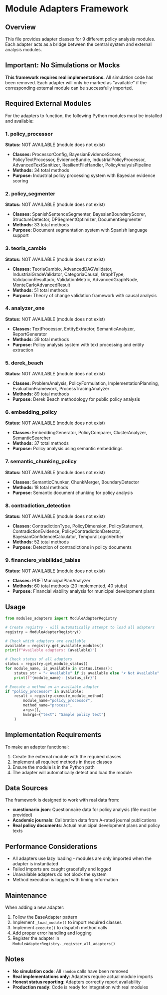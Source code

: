 # Module Adapters Framework

## Overview

This file provides adapter classes for 9 different policy analysis modules. Each adapter acts as a bridge between the central system and external analysis modules.

## Important: No Simulations or Mocks

**This framework requires real implementations.** All simulation code has been removed. Each adapter will only be marked as "available" if the corresponding external module can be successfully imported.

## Required External Modules

For the adapters to function, the following Python modules must be installed and available:

### 1. policy_processor
**Status:** NOT AVAILABLE (module does not exist)
- **Classes:** ProcessorConfig, BayesianEvidenceScorer, PolicyTextProcessor, EvidenceBundle, IndustrialPolicyProcessor, AdvancedTextSanitizer, ResilientFileHandler, PolicyAnalysisPipeline
- **Methods:** 34 total methods
- **Purpose:** Industrial policy processing system with Bayesian evidence scoring

### 2. policy_segmenter
**Status:** NOT AVAILABLE (module does not exist)
- **Classes:** SpanishSentenceSegmenter, BayesianBoundaryScorer, StructureDetector, DPSegmentOptimizer, DocumentSegmenter
- **Methods:** 33 total methods
- **Purpose:** Document segmentation system with Spanish language support

### 3. teoria_cambio
**Status:** NOT AVAILABLE (module does not exist)
- **Classes:** TeoriaCambio, AdvancedDAGValidator, IndustrialGradeValidator, CategoriaCausal, GraphType, ValidacionResultado, ValidationMetric, AdvancedGraphNode, MonteCarloAdvancedResult
- **Methods:** 51 total methods
- **Purpose:** Theory of change validation framework with causal analysis

### 4. analyzer_one
**Status:** NOT AVAILABLE (module does not exist)
- **Classes:** TextProcessor, EntityExtractor, SemanticAnalyzer, ReportGenerator
- **Methods:** 39 total methods
- **Purpose:** Policy analysis system with text processing and entity extraction

### 5. derek_beach
**Status:** NOT AVAILABLE (module does not exist)
- **Classes:** ProblemAnalysis, PolicyFormulation, ImplementationPlanning, EvaluationFramework, ProcessTracingAnalyzer
- **Methods:** 89 total methods
- **Purpose:** Derek Beach methodology for public policy analysis

### 6. embedding_policy
**Status:** NOT AVAILABLE (module does not exist)
- **Classes:** EmbeddingGenerator, PolicyComparer, ClusterAnalyzer, SemanticSearcher
- **Methods:** 37 total methods
- **Purpose:** Policy analysis using semantic embeddings

### 7. semantic_chunking_policy
**Status:** NOT AVAILABLE (module does not exist)
- **Classes:** SemanticChunker, ChunkMerger, BoundaryDetector
- **Methods:** 18 total methods
- **Purpose:** Semantic document chunking for policy analysis

### 8. contradiction_detection
**Status:** NOT AVAILABLE (module does not exist)
- **Classes:** ContradictionType, PolicyDimension, PolicyStatement, ContradictionEvidence, PolicyContradictionDetector, BayesianConfidenceCalculator, TemporalLogicVerifier
- **Methods:** 52 total methods
- **Purpose:** Detection of contradictions in policy documents

### 9. financiero_viabilidad_tablas
**Status:** NOT AVAILABLE (module does not exist)
- **Classes:** PDETMunicipalPlanAnalyzer
- **Methods:** 60 total methods (20 implemented, 40 stubs)
- **Purpose:** Financial viability analysis for municipal development plans

## Usage

```python
from modules_adapters import ModuleAdapterRegistry

# Create registry - will automatically attempt to load all adapters
registry = ModuleAdapterRegistry()

# Check which adapters are available
available = registry.get_available_modules()
print(f"Available adapters: {available}")

# Check status of all adapters
status = registry.get_module_status()
for module_name, is_available in status.items():
    status_str = "✓ Available" if is_available else "✗ Not Available"
    print(f"{module_name}: {status_str}")

# Execute a method on an available adapter
if "policy_processor" in available:
    result = registry.execute_module_method(
        module_name="policy_processor",
        method_name="process",
        args=[],
        kwargs={"text": "Sample policy text"}
    )
```

## Implementation Requirements

To make an adapter functional:

1. Create the external module with the required classes
2. Implement all required methods in those classes
3. Ensure the module is in the Python path
4. The adapter will automatically detect and load the module

## Data Sources

The framework is designed to work with real data from:
- **cuestionario.json**: Questionnaire data for policy analysis (file must be provided)
- **Academic journals**: Calibration data from A-rated journal publications
- **Real policy documents**: Actual municipal development plans and policy texts

## Performance Considerations

- All adapters use lazy loading - modules are only imported when the adapter is instantiated
- Failed imports are caught gracefully and logged
- Unavailable adapters do not block the system
- Method execution is logged with timing information

## Maintenance

When adding a new adapter:
1. Follow the BaseAdapter pattern
2. Implement `_load_module()` to import required classes
3. Implement `execute()` to dispatch method calls
4. Add proper error handling and logging
5. Register the adapter in `ModuleAdapterRegistry._register_all_adapters()`

## Notes

- **No simulation code**: All `random` calls have been removed
- **Real implementations only**: Adapters require actual module imports
- **Honest status reporting**: Adapters correctly report availability
- **Production ready**: Code is ready for integration with real modules
